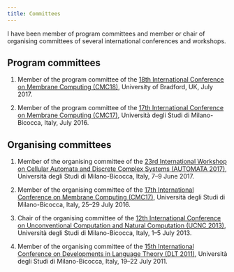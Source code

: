 ```yaml
---
title: Committees
---
```


I have been member of program committees and member or chair of organising committees of several international conferences and workshops.

Program committees
------------------

1. Member of the program committee of the [18th International Conference on Membrane Computing (CMC18)](http://computing.brad.ac.uk/cmc18/), University of Bradford, UK, July 2017.

1. Member of the program committee of the [17th International Conference on Membrane Computing (CMC17)](http://cmc17.disco.unimib.it/), Università degli Studi di Milano-Bicocca, Italy, July 2016.

Organising committees
---------------------

1. Member of the organising committee of the [23rd International Workshop on Cellular Automata and Discrete Complex Systems (AUTOMATA 2017)](https://automata2017.disco.unimib.it), Università degli Studi di Milano-Bicocca, Italy, 7–9 June 2017.

1. Member of the organising committee of the [17th International Conference on Membrane Computing (CMC17)](http://cmc17.disco.unimib.it), Università degli Studi di Milano-Bicocca, Italy, 25–29 July 2016.

1. Chair of the organising committee of the [12th International Conference on Unconventional Computation and Natural Computation (UCNC 2013)](https://ucnc2013.wordpress.com), Università degli Studi di Milano-Bicocca, Italy, 1–5 July 2013.

1. Member of the organising committee of the [15th International Conference on Developments in Language Theory (DLT 2011)](http://dlt2011.disco.unimib.it), Università degli Studi di Milano-Bicocca, Italy, 19–22 July 2011.
